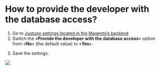 <h1 id='h'>How to provide the developer with the database access?</h1>

1. Go to [Justuno settings located in the Magento’s backend](https://github.com/justuno-com/m2/blob/master/doc/settings.md#h)
2. Switch the «**Provide the developer with the database access**» option from «**No**» (the default value) to «**Yes**».
3) Save the settings.

![](https://mage2.pro/uploads/default/original/2X/c/c41eea98e8a46b9aa075c0aaf7fbf5552b31c14f.png)